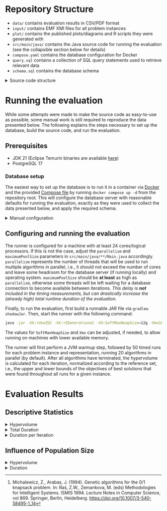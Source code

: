 # Repository Structure

- `data/` contains evaluation results in CSV/PDF format
- `input/` contains EMF XMI files for all problem instances
- `plot/` contains the published plots/diagrams and R scripts they were generated with
- `src/main/java/` contains the Java source code for running the evaluation (see the collapsible section below for details)
- `compose.yaml` contains the database configuration for Docker
- `query.sql` contains a collection of SQL query statements used to retrieve relevant data
- `schema.sql` contains the database schema

<details>

<summary>Source code structure</summary>

All source code is located within the `io.github.sekassel.moea` package.
At the top level, three important classes can be found:
- `Main.java` is the entrypoint to the application and contains some general configuration values
- `Runner.java` is responsible for reading the XMI problem specifications as well as constructing and running the evolutionary algorithms
- `Evaluation.java` is responsible for calculating the normalized hypervolume after all algorithms have terminated

The actual problem/algorithm implementation is structured as follows: 
- The generated sources for the CRA and knapsack EMF models are located in the `model` package
- The `operator` package is home to the implementations of the mutation operators for the CRA and knapsack models as well as the generic IntArray representation, each within their respective packages
  - The `RandomMutation` class is the generic operator responsible for randomly selecting an applicable operator at runtime and measuring the `copy`, `match` and `mutate` durations
- The `problem` package contain the MOEA Framework-specific implementations of the CRA and knapsack problems
- The `store` package contains the `DataStore` interface and two implementations:
  - `NOPDataStore` is a no-op implementation used during warmup
  - `PGDataStore` is backed by the (preconfigured) PostgreSQL database
- The `termination` package houses the termination condition implementation of reaching a hypervolume steady-state/plateau
- Utilities for serializing algorithm configurations as JSON are located in within the `util` package
- The MOEA Framework-specific variable implementations for the EMF models as well as the IntArray representation can be found in the `variable` package 

Finally, the `generator.KnapsackGenerator` class is a standalone application to generate knapsack problem instances as per Michalewicz and Arabas[^1].

[^1]: Michalewicz, Z., Arabas, J. (1994). Genetic algorithms for the 0/1 knapsack problem. In: Raś, Z.W., Zemankova, M. (eds) Methodologies for Intelligent Systems. ISMIS 1994. Lecture Notes in Computer Science, vol 869. Springer, Berlin, Heidelberg. https://doi.org/10.1007/3-540-58495-1_14

</details>


# Running the evaluation

While some attempts were made to make the source code as easy-to-use as possible, some manual work is still required to reproduce the data presented below.
The following explains the steps necessary to set up the database, build the source code, and run the evaluation.

## Prerequisites
- JDK 21 (Eclipse Temurin binaries are available [here](https://adoptium.net/de/temurin/releases/?os=any&arch=any&version=21))
- PostgreSQL 17

### Database setup
The easiest way to set up the database is to run it in a container via [Docker](https://www.docker.com/) and the provided [Compose file](compose.yaml) by running `docker compose up -d` from the repository root.
This will configure the database server with reasonable defaults for running the evaluation, exactly as they were used to collect the data presented below, and apply the required schema.

<details>

<summary>Manual configuration</summary>

For manual configuration, the following config values are recommended:
```bash
# postgresql.conf

shared_buffers = 8GB
wal_level = minimal
max_wal_senders = 0
max_wal_size = 2GB
```
_The source code expects the database server to be available on localhost:5432 and the database to be named `postgres` with a user named `postgres` and password `postgres`.
If this is not the case, adjust these values in `src/main/java/**/Main.java` accordingly before proceeding with the build step._

Once the database server is set up, the database schema can be applied using the `schema.sql` file:
```bash
psql -U postgres -d postgres -f schema.sql
```
This will create three tables, along with relevant indices:
- `run` contains information about each run (the problem, instance, algorithm, configuration etc.)
- `stats` contains timing and quality information about each iteration of each run
- `solution` contains the objective and constraint values for each solution at each iteration of every run. _This will be by far the largest table. Ensure at least ~30GB of storage space are available to the database server to prevent issues._

Additionally, some functions and aggregates are created to simplify querying the data later on, as well as two views providing the (median) cumulative stats from the beginning to each iteration of every run.  

</details>

## Configuring and running the evaluation
The runner is configured for a machine with at least 24 cores/logical processors.
If this is not the case, adjust the `parallelism` and `maximumPoolSize` parameters in `src/main/java/**/Main.java` accordingly.
`parallelism` represents the number of threads that will be used to run multiple algorithms in parallel, i.e., it should not exceed the number of cores and leave some headroom for the database server (if running locally) and operating system.
`maximumPoolSize` should be **at least** as high as `parallelism`, otherwise some threads will be left waiting for a database connection to become available between iterations. _This delay is **not** included in the timing measurements, but can drastically increase the (already high) total runtime duration of the evaluation._

Finally, to run the evaluation, first build a runnable JAR file via `gradlew shadowJar`.
Then, start the runner with the following command:
```bash
java -jar -XX:+UseZGC -XX:+ZGenerational -XX:SoftMaxHeapSize=12g -Xmx16g build/libs/moea-evaluation-1.0-SNAPSHOT-all.jar
```
The values for `SoftMaxHeapSize` and `Xmx` can be adjusted, if needed, to allow running on machines with lower available memory. 

The runner will first perform a JVM warmup step, followed by 50 timed runs for each problem instance and representation, running 20 algorithms in parallel (by default).
After all algorithms have terminated, the hypervolume is calculated for each iteration, normalized according to the reference set, i.e., the upper and lower bounds of the objectives of best solutions that were found throughout all runs for a given instance. 


# Evaluation Results

## Descriptive Statistics

<details>

<summary>Hypervolume</summary>

**Table 1:** Full descriptive statistics for the hypervolume at termination [ [CSV](data/Stats_Hv.csv) | [PDF](data/Stats_Hv.pdf) ]

<table>
 <thead>
  <tr>
   <th style="text-align:left;">Problem</th>
   <th style="text-align:left;">Instance</th>
   <th style="text-align:left;">Repr</th>
   <th style="text-align:right;">Mean</th>
   <th style="text-align:right;">Med</th>
   <th style="text-align:right;">SD</th>
   <th style="text-align:right;">Var</th>
   <th style="text-align:right;">Min</th>
   <th style="text-align:right;">Max</th>
   <th style="text-align:right;">Skew</th>
   <th style="text-align:right;">Kurt</th>
   <th style="text-align:right;">MAD</th>
  </tr>
 </thead>
<tbody>
  <tr>
   <td style="text-align:left;" rowspan="10">CRA</td>
   <td style="text-align:left;" rowspan="2">A</td>
   <td style="text-align:left;">IntArray</td>
   <td style="text-align:right;">0.585</td>
   <td style="text-align:right;">0.587</td>
   <td style="text-align:right;">0.014</td>
   <td style="text-align:right;">0.000</td>
   <td style="text-align:right;">0.540</td>
   <td style="text-align:right;">0.610</td>
   <td style="text-align:right;">-0.628</td>
   <td style="text-align:right;">0.828</td>
   <td style="text-align:right;">0.012</td>
  </tr>
  <tr>
   <td style="text-align:left;">Model</td>
   <td style="text-align:right;">0.608</td>
   <td style="text-align:right;">0.610</td>
   <td style="text-align:right;">0.007</td>
   <td style="text-align:right;">0.000</td>
   <td style="text-align:right;">0.575</td>
   <td style="text-align:right;">0.610</td>
   <td style="text-align:right;">-3.569</td>
   <td style="text-align:right;">11.625</td>
   <td style="text-align:right;">0.000</td>
  </tr>
  <tr>
   <td style="text-align:left;" rowspan="2">B</td>
   <td style="text-align:left;">IntArray</td>
   <td style="text-align:right;">0.652</td>
   <td style="text-align:right;">0.657</td>
   <td style="text-align:right;">0.026</td>
   <td style="text-align:right;">0.001</td>
   <td style="text-align:right;">0.572</td>
   <td style="text-align:right;">0.695</td>
   <td style="text-align:right;">-0.854</td>
   <td style="text-align:right;">0.561</td>
   <td style="text-align:right;">0.022</td>
  </tr>
  <tr>
   <td style="text-align:left;">Model</td>
   <td style="text-align:right;">0.698</td>
   <td style="text-align:right;">0.701</td>
   <td style="text-align:right;">0.015</td>
   <td style="text-align:right;">0.000</td>
   <td style="text-align:right;">0.633</td>
   <td style="text-align:right;">0.720</td>
   <td style="text-align:right;">-1.768</td>
   <td style="text-align:right;">4.541</td>
   <td style="text-align:right;">0.011</td>
  </tr>
  <tr>
   <td style="text-align:left;" rowspan="2">C</td>
   <td style="text-align:left;">IntArray</td>
   <td style="text-align:right;">0.575</td>
   <td style="text-align:right;">0.582</td>
   <td style="text-align:right;">0.034</td>
   <td style="text-align:right;">0.001</td>
   <td style="text-align:right;">0.478</td>
   <td style="text-align:right;">0.645</td>
   <td style="text-align:right;">-0.653</td>
   <td style="text-align:right;">0.674</td>
   <td style="text-align:right;">0.025</td>
  </tr>
  <tr>
   <td style="text-align:left;">Model</td>
   <td style="text-align:right;">0.623</td>
   <td style="text-align:right;">0.617</td>
   <td style="text-align:right;">0.040</td>
   <td style="text-align:right;">0.002</td>
   <td style="text-align:right;">0.536</td>
   <td style="text-align:right;">0.727</td>
   <td style="text-align:right;">0.247</td>
   <td style="text-align:right;">0.255</td>
   <td style="text-align:right;">0.039</td>
  </tr>
  <tr>
   <td style="text-align:left;" rowspan="2">D</td>
   <td style="text-align:left;">IntArray</td>
   <td style="text-align:right;">0.434</td>
   <td style="text-align:right;">0.435</td>
   <td style="text-align:right;">0.046</td>
   <td style="text-align:right;">0.002</td>
   <td style="text-align:right;">0.324</td>
   <td style="text-align:right;">0.528</td>
   <td style="text-align:right;">-0.196</td>
   <td style="text-align:right;">-0.331</td>
   <td style="text-align:right;">0.048</td>
  </tr>
  <tr>
   <td style="text-align:left;">Model</td>
   <td style="text-align:right;">0.507</td>
   <td style="text-align:right;">0.510</td>
   <td style="text-align:right;">0.048</td>
   <td style="text-align:right;">0.002</td>
   <td style="text-align:right;">0.384</td>
   <td style="text-align:right;">0.584</td>
   <td style="text-align:right;">-0.579</td>
   <td style="text-align:right;">-0.179</td>
   <td style="text-align:right;">0.046</td>
  </tr>
  <tr>
   <td style="text-align:left;" rowspan="2">E</td>
   <td style="text-align:left;">IntArray</td>
   <td style="text-align:right;">0.405</td>
   <td style="text-align:right;">0.404</td>
   <td style="text-align:right;">0.049</td>
   <td style="text-align:right;">0.002</td>
   <td style="text-align:right;">0.289</td>
   <td style="text-align:right;">0.519</td>
   <td style="text-align:right;">-0.009</td>
   <td style="text-align:right;">-0.004</td>
   <td style="text-align:right;">0.043</td>
  </tr>
  <tr>
   <td style="text-align:left;">Model</td>
   <td style="text-align:right;">0.453</td>
   <td style="text-align:right;">0.458</td>
   <td style="text-align:right;">0.061</td>
   <td style="text-align:right;">0.004</td>
   <td style="text-align:right;">0.318</td>
   <td style="text-align:right;">0.582</td>
   <td style="text-align:right;">-0.136</td>
   <td style="text-align:right;">-0.529</td>
   <td style="text-align:right;">0.059</td>
  </tr>
  <tr>
   <td style="text-align:left;" rowspan="18">Knapsack</td>
   <td style="text-align:left;" rowspan="2">A</td>
   <td style="text-align:left;">IntArray</td>
   <td style="text-align:right;">0.509</td>
   <td style="text-align:right;">0.511</td>
   <td style="text-align:right;">0.054</td>
   <td style="text-align:right;">0.003</td>
   <td style="text-align:right;">0.363</td>
   <td style="text-align:right;">0.600</td>
   <td style="text-align:right;">-0.364</td>
   <td style="text-align:right;">-0.358</td>
   <td style="text-align:right;">0.054</td>
  </tr>
  <tr>
   <td style="text-align:left;">Model</td>
   <td style="text-align:right;">0.646</td>
   <td style="text-align:right;">0.656</td>
   <td style="text-align:right;">0.043</td>
   <td style="text-align:right;">0.002</td>
   <td style="text-align:right;">0.515</td>
   <td style="text-align:right;">0.722</td>
   <td style="text-align:right;">-1.094</td>
   <td style="text-align:right;">0.989</td>
   <td style="text-align:right;">0.036</td>
  </tr>
  <tr>
   <td style="text-align:left;" rowspan="2">B</td>
   <td style="text-align:left;">IntArray</td>
   <td style="text-align:right;">0.312</td>
   <td style="text-align:right;">0.308</td>
   <td style="text-align:right;">0.063</td>
   <td style="text-align:right;">0.004</td>
   <td style="text-align:right;">0.205</td>
   <td style="text-align:right;">0.440</td>
   <td style="text-align:right;">0.183</td>
   <td style="text-align:right;">-0.920</td>
   <td style="text-align:right;">0.070</td>
  </tr>
  <tr>
   <td style="text-align:left;">Model</td>
   <td style="text-align:right;">0.513</td>
   <td style="text-align:right;">0.528</td>
   <td style="text-align:right;">0.090</td>
   <td style="text-align:right;">0.008</td>
   <td style="text-align:right;">0.347</td>
   <td style="text-align:right;">0.668</td>
   <td style="text-align:right;">-0.424</td>
   <td style="text-align:right;">-1.108</td>
   <td style="text-align:right;">0.097</td>
  </tr>
  <tr>
   <td style="text-align:left;" rowspan="2">C</td>
   <td style="text-align:left;">IntArray</td>
   <td style="text-align:right;">0.360</td>
   <td style="text-align:right;">0.359</td>
   <td style="text-align:right;">0.088</td>
   <td style="text-align:right;">0.008</td>
   <td style="text-align:right;">0.130</td>
   <td style="text-align:right;">0.570</td>
   <td style="text-align:right;">-0.128</td>
   <td style="text-align:right;">-0.172</td>
   <td style="text-align:right;">0.096</td>
  </tr>
  <tr>
   <td style="text-align:left;">Model</td>
   <td style="text-align:right;">0.533</td>
   <td style="text-align:right;">0.537</td>
   <td style="text-align:right;">0.075</td>
   <td style="text-align:right;">0.006</td>
   <td style="text-align:right;">0.344</td>
   <td style="text-align:right;">0.758</td>
   <td style="text-align:right;">0.162</td>
   <td style="text-align:right;">0.568</td>
   <td style="text-align:right;">0.070</td>
  </tr>
  <tr>
   <td style="text-align:left;" rowspan="2">D</td>
   <td style="text-align:left;">IntArray</td>
   <td style="text-align:right;">0.390</td>
   <td style="text-align:right;">0.390</td>
   <td style="text-align:right;">0.022</td>
   <td style="text-align:right;">0.000</td>
   <td style="text-align:right;">0.322</td>
   <td style="text-align:right;">0.442</td>
   <td style="text-align:right;">-0.252</td>
   <td style="text-align:right;">0.856</td>
   <td style="text-align:right;">0.018</td>
  </tr>
  <tr>
   <td style="text-align:left;">Model</td>
   <td style="text-align:right;">0.446</td>
   <td style="text-align:right;">0.447</td>
   <td style="text-align:right;">0.018</td>
   <td style="text-align:right;">0.000</td>
   <td style="text-align:right;">0.402</td>
   <td style="text-align:right;">0.481</td>
   <td style="text-align:right;">-0.322</td>
   <td style="text-align:right;">-0.534</td>
   <td style="text-align:right;">0.021</td>
  </tr>
  <tr>
   <td style="text-align:left;" rowspan="2">E</td>
   <td style="text-align:left;">IntArray</td>
   <td style="text-align:right;">0.299</td>
   <td style="text-align:right;">0.301</td>
   <td style="text-align:right;">0.015</td>
   <td style="text-align:right;">0.000</td>
   <td style="text-align:right;">0.272</td>
   <td style="text-align:right;">0.330</td>
   <td style="text-align:right;">0.110</td>
   <td style="text-align:right;">-0.582</td>
   <td style="text-align:right;">0.014</td>
  </tr>
  <tr>
   <td style="text-align:left;">Model</td>
   <td style="text-align:right;">0.417</td>
   <td style="text-align:right;">0.419</td>
   <td style="text-align:right;">0.011</td>
   <td style="text-align:right;">0.000</td>
   <td style="text-align:right;">0.395</td>
   <td style="text-align:right;">0.442</td>
   <td style="text-align:right;">0.126</td>
   <td style="text-align:right;">-0.387</td>
   <td style="text-align:right;">0.009</td>
  </tr>
  <tr>
   <td style="text-align:left;" rowspan="2">F</td>
   <td style="text-align:left;">IntArray</td>
   <td style="text-align:right;">0.203</td>
   <td style="text-align:right;">0.203</td>
   <td style="text-align:right;">0.010</td>
   <td style="text-align:right;">0.000</td>
   <td style="text-align:right;">0.188</td>
   <td style="text-align:right;">0.232</td>
   <td style="text-align:right;">0.696</td>
   <td style="text-align:right;">-0.040</td>
   <td style="text-align:right;">0.010</td>
  </tr>
  <tr>
   <td style="text-align:left;">Model</td>
   <td style="text-align:right;">0.375</td>
   <td style="text-align:right;">0.375</td>
   <td style="text-align:right;">0.011</td>
   <td style="text-align:right;">0.000</td>
   <td style="text-align:right;">0.350</td>
   <td style="text-align:right;">0.397</td>
   <td style="text-align:right;">-0.068</td>
   <td style="text-align:right;">-0.285</td>
   <td style="text-align:right;">0.010</td>
  </tr>
  <tr>
   <td style="text-align:left;" rowspan="2">G</td>
   <td style="text-align:left;">IntArray</td>
   <td style="text-align:right;">0.096</td>
   <td style="text-align:right;">0.096</td>
   <td style="text-align:right;">0.006</td>
   <td style="text-align:right;">0.000</td>
   <td style="text-align:right;">0.076</td>
   <td style="text-align:right;">0.107</td>
   <td style="text-align:right;">-0.731</td>
   <td style="text-align:right;">1.414</td>
   <td style="text-align:right;">0.005</td>
  </tr>
  <tr>
   <td style="text-align:left;">Model</td>
   <td style="text-align:right;">0.133</td>
   <td style="text-align:right;">0.133</td>
   <td style="text-align:right;">0.005</td>
   <td style="text-align:right;">0.000</td>
   <td style="text-align:right;">0.124</td>
   <td style="text-align:right;">0.144</td>
   <td style="text-align:right;">0.137</td>
   <td style="text-align:right;">-0.705</td>
   <td style="text-align:right;">0.005</td>
  </tr>
  <tr>
   <td style="text-align:left;" rowspan="2">H</td>
   <td style="text-align:left;">IntArray</td>
   <td style="text-align:right;">0.077</td>
   <td style="text-align:right;">0.077</td>
   <td style="text-align:right;">0.004</td>
   <td style="text-align:right;">0.000</td>
   <td style="text-align:right;">0.067</td>
   <td style="text-align:right;">0.083</td>
   <td style="text-align:right;">-0.717</td>
   <td style="text-align:right;">0.255</td>
   <td style="text-align:right;">0.003</td>
  </tr>
  <tr>
   <td style="text-align:left;">Model</td>
   <td style="text-align:right;">0.128</td>
   <td style="text-align:right;">0.128</td>
   <td style="text-align:right;">0.003</td>
   <td style="text-align:right;">0.000</td>
   <td style="text-align:right;">0.119</td>
   <td style="text-align:right;">0.135</td>
   <td style="text-align:right;">-0.162</td>
   <td style="text-align:right;">0.831</td>
   <td style="text-align:right;">0.003</td>
  </tr>
  <tr>
   <td style="text-align:left;" rowspan="2">I</td>
   <td style="text-align:left;">IntArray</td>
   <td style="text-align:right;">0.067</td>
   <td style="text-align:right;">0.066</td>
   <td style="text-align:right;">0.003</td>
   <td style="text-align:right;">0.000</td>
   <td style="text-align:right;">0.061</td>
   <td style="text-align:right;">0.073</td>
   <td style="text-align:right;">0.086</td>
   <td style="text-align:right;">-0.771</td>
   <td style="text-align:right;">0.003</td>
  </tr>
  <tr>
   <td style="text-align:left;">Model</td>
   <td style="text-align:right;">0.124</td>
   <td style="text-align:right;">0.124</td>
   <td style="text-align:right;">0.003</td>
   <td style="text-align:right;">0.000</td>
   <td style="text-align:right;">0.117</td>
   <td style="text-align:right;">0.133</td>
   <td style="text-align:right;">0.288</td>
   <td style="text-align:right;">-0.051</td>
   <td style="text-align:right;">0.004</td>
  </tr>
</tbody>
</table>

<details>

<summary>R script</summary>

```R
library(e1071)
library(stringr)
library(dplyr)
library(boot)
library(RPostgres)

con <- dbConnect(
  RPostgres::Postgres(),
  user = "postgres",
  password = "postgres",
  dbname = "postgres",
  port = 60010
)

df <- dbGetQuery(
  con,
  "select problem, instance, representation, (configuration ->> 'populationSize')::integer as population_size, hypervolume
from run
         join stats on run.id = stats.run_id and run.total_iterations = stats.iteration"
)

dbDisconnect(con)

result <- df %>%
  group_by(problem, instance, representation) %>%
  summarise(
    mean = mean(hypervolume),
    median = median(hypervolume),
    sd = sd(hypervolume),
    var = var(hypervolume),
    min = min(hypervolume),
    max = max(hypervolume),
    skewness = skewness(hypervolume),
    kurtosis = kurtosis(hypervolume),
    mad = mad(hypervolume)
  )


write.csv(result, col.names = FALSE)
```

</details>

</details>


<details>

<summary>Total Duration</summary>

**Table 2:** Full descriptive statistics for the total duration in milliseconds [ [CSV](data/Stats_Dur_Total.csv) | [PDF](data/Stats_Dur_Total.pdf) ]

<table>
 <thead>
  <tr>
   <th style="text-align:left;">Problem</th>
   <th style="text-align:left;">Instance</th>
   <th style="text-align:left;">Repr</th>
   <th style="text-align:right;">Mead</th>
   <th style="text-align:right;">Med</th>
   <th style="text-align:right;">SD</th>
   <th style="text-align:right;">Var</th>
   <th style="text-align:right;">Min</th>
   <th style="text-align:right;">Max</th>
   <th style="text-align:right;">Skew</th>
   <th style="text-align:right;">Kurt</th>
   <th style="text-align:right;">MAD</th>
  </tr>
 </thead>
<tbody>
  <tr>
   <td style="text-align:left;" rowspan="10">CRA</td>
   <td style="text-align:left;" rowspan="2">A</td>
   <td style="text-align:left;">IntArray</td>
   <td style="text-align:right;">63.561</td>
   <td style="text-align:right;">64.104</td>
   <td style="text-align:right;">20.022</td>
   <td style="text-align:right;">4.008930e+02</td>
   <td style="text-align:right;">25.512</td>
   <td style="text-align:right;">106.856</td>
   <td style="text-align:right;">0.132</td>
   <td style="text-align:right;">-0.561</td>
   <td style="text-align:right;">20.729</td>
  </tr>
  <tr>
   <td style="text-align:left;">Model</td>
   <td style="text-align:right;">93.326</td>
   <td style="text-align:right;">90.834</td>
   <td style="text-align:right;">14.274</td>
   <td style="text-align:right;">2.037380e+02</td>
   <td style="text-align:right;">63.812</td>
   <td style="text-align:right;">135.697</td>
   <td style="text-align:right;">0.401</td>
   <td style="text-align:right;">0.031</td>
   <td style="text-align:right;">14.609</td>
  </tr>
  <tr>
   <td style="text-align:left;" rowspan="2">B</td>
   <td style="text-align:left;">IntArray</td>
   <td style="text-align:right;">153.389</td>
   <td style="text-align:right;">156.517</td>
   <td style="text-align:right;">29.983</td>
   <td style="text-align:right;">8.989990e+02</td>
   <td style="text-align:right;">79.064</td>
   <td style="text-align:right;">229.502</td>
   <td style="text-align:right;">-0.009</td>
   <td style="text-align:right;">-0.079</td>
   <td style="text-align:right;">29.577</td>
  </tr>
  <tr>
   <td style="text-align:left;">Model</td>
   <td style="text-align:right;">485.504</td>
   <td style="text-align:right;">470.921</td>
   <td style="text-align:right;">109.302</td>
   <td style="text-align:right;">1.194693e+04</td>
   <td style="text-align:right;">240.850</td>
   <td style="text-align:right;">720.141</td>
   <td style="text-align:right;">0.128</td>
   <td style="text-align:right;">-0.788</td>
   <td style="text-align:right;">118.152</td>
  </tr>
  <tr>
   <td style="text-align:left;" rowspan="2">C</td>
   <td style="text-align:left;">IntArray</td>
   <td style="text-align:right;">879.421</td>
   <td style="text-align:right;">878.202</td>
   <td style="text-align:right;">164.983</td>
   <td style="text-align:right;">2.721929e+04</td>
   <td style="text-align:right;">582.002</td>
   <td style="text-align:right;">1210.641</td>
   <td style="text-align:right;">0.063</td>
   <td style="text-align:right;">-0.699</td>
   <td style="text-align:right;">170.409</td>
  </tr>
  <tr>
   <td style="text-align:left;">Model</td>
   <td style="text-align:right;">2929.430</td>
   <td style="text-align:right;">2761.405</td>
   <td style="text-align:right;">753.066</td>
   <td style="text-align:right;">5.671085e+05</td>
   <td style="text-align:right;">1635.813</td>
   <td style="text-align:right;">5117.966</td>
   <td style="text-align:right;">0.838</td>
   <td style="text-align:right;">0.392</td>
   <td style="text-align:right;">630.628</td>
  </tr>
  <tr>
   <td style="text-align:left;" rowspan="2">D</td>
   <td style="text-align:left;">IntArray</td>
   <td style="text-align:right;">12941.304</td>
   <td style="text-align:right;">12645.129</td>
   <td style="text-align:right;">2364.791</td>
   <td style="text-align:right;">5.592238e+06</td>
   <td style="text-align:right;">8390.451</td>
   <td style="text-align:right;">17976.413</td>
   <td style="text-align:right;">0.346</td>
   <td style="text-align:right;">-0.634</td>
   <td style="text-align:right;">2134.847</td>
  </tr>
  <tr>
   <td style="text-align:left;">Model</td>
   <td style="text-align:right;">25295.192</td>
   <td style="text-align:right;">24494.663</td>
   <td style="text-align:right;">5207.906</td>
   <td style="text-align:right;">2.712229e+07</td>
   <td style="text-align:right;">14672.592</td>
   <td style="text-align:right;">37649.470</td>
   <td style="text-align:right;">0.431</td>
   <td style="text-align:right;">-0.122</td>
   <td style="text-align:right;">5075.495</td>
  </tr>
  <tr>
   <td style="text-align:left;" rowspan="2">E</td>
   <td style="text-align:left;">IntArray</td>
   <td style="text-align:right;">90197.480</td>
   <td style="text-align:right;">91826.843</td>
   <td style="text-align:right;">15175.717</td>
   <td style="text-align:right;">2.303024e+08</td>
   <td style="text-align:right;">60443.891</td>
   <td style="text-align:right;">121553.844</td>
   <td style="text-align:right;">-0.013</td>
   <td style="text-align:right;">-0.948</td>
   <td style="text-align:right;">17330.381</td>
  </tr>
  <tr>
   <td style="text-align:left;">Model</td>
   <td style="text-align:right;">106187.238</td>
   <td style="text-align:right;">109471.200</td>
   <td style="text-align:right;">24709.949</td>
   <td style="text-align:right;">6.105816e+08</td>
   <td style="text-align:right;">65414.218</td>
   <td style="text-align:right;">160803.482</td>
   <td style="text-align:right;">0.062</td>
   <td style="text-align:right;">-0.844</td>
   <td style="text-align:right;">24095.914</td>
  </tr>
  <tr>
   <td style="text-align:left;" rowspan="18">Knapsack</td>
   <td style="text-align:left;" rowspan="2">A</td>
   <td style="text-align:left;">IntArray</td>
   <td style="text-align:right;">1079.042</td>
   <td style="text-align:right;">1075.504</td>
   <td style="text-align:right;">161.868</td>
   <td style="text-align:right;">2.620127e+04</td>
   <td style="text-align:right;">769.858</td>
   <td style="text-align:right;">1382.437</td>
   <td style="text-align:right;">0.204</td>
   <td style="text-align:right;">-0.959</td>
   <td style="text-align:right;">172.647</td>
  </tr>
  <tr>
   <td style="text-align:left;">Model</td>
   <td style="text-align:right;">53600.301</td>
   <td style="text-align:right;">54470.898</td>
   <td style="text-align:right;">6180.768</td>
   <td style="text-align:right;">3.820189e+07</td>
   <td style="text-align:right;">31559.307</td>
   <td style="text-align:right;">65199.158</td>
   <td style="text-align:right;">-1.201</td>
   <td style="text-align:right;">2.623</td>
   <td style="text-align:right;">4454.872</td>
  </tr>
  <tr>
   <td style="text-align:left;" rowspan="2">B</td>
   <td style="text-align:left;">IntArray</td>
   <td style="text-align:right;">3210.247</td>
   <td style="text-align:right;">3220.463</td>
   <td style="text-align:right;">397.013</td>
   <td style="text-align:right;">1.576195e+05</td>
   <td style="text-align:right;">2391.919</td>
   <td style="text-align:right;">4149.151</td>
   <td style="text-align:right;">0.196</td>
   <td style="text-align:right;">-0.422</td>
   <td style="text-align:right;">403.031</td>
  </tr>
  <tr>
   <td style="text-align:left;">Model</td>
   <td style="text-align:right;">215792.003</td>
   <td style="text-align:right;">218768.048</td>
   <td style="text-align:right;">30706.482</td>
   <td style="text-align:right;">9.428881e+08</td>
   <td style="text-align:right;">153301.000</td>
   <td style="text-align:right;">276872.087</td>
   <td style="text-align:right;">-0.116</td>
   <td style="text-align:right;">-0.953</td>
   <td style="text-align:right;">32559.089</td>
  </tr>
  <tr>
   <td style="text-align:left;" rowspan="2">C</td>
   <td style="text-align:left;">IntArray</td>
   <td style="text-align:right;">6493.482</td>
   <td style="text-align:right;">6535.075</td>
   <td style="text-align:right;">689.937</td>
   <td style="text-align:right;">4.760129e+05</td>
   <td style="text-align:right;">4464.823</td>
   <td style="text-align:right;">7666.709</td>
   <td style="text-align:right;">-0.454</td>
   <td style="text-align:right;">-0.183</td>
   <td style="text-align:right;">825.193</td>
  </tr>
  <tr>
   <td style="text-align:left;">Model</td>
   <td style="text-align:right;">435273.985</td>
   <td style="text-align:right;">440797.537</td>
   <td style="text-align:right;">41843.822</td>
   <td style="text-align:right;">1.750905e+09</td>
   <td style="text-align:right;">339216.687</td>
   <td style="text-align:right;">553692.971</td>
   <td style="text-align:right;">0.130</td>
   <td style="text-align:right;">0.456</td>
   <td style="text-align:right;">36419.095</td>
  </tr>
  <tr>
   <td style="text-align:left;" rowspan="2">D</td>
   <td style="text-align:left;">IntArray</td>
   <td style="text-align:right;">4172.780</td>
   <td style="text-align:right;">4205.138</td>
   <td style="text-align:right;">697.683</td>
   <td style="text-align:right;">4.867621e+05</td>
   <td style="text-align:right;">2474.958</td>
   <td style="text-align:right;">5384.623</td>
   <td style="text-align:right;">-0.037</td>
   <td style="text-align:right;">-0.754</td>
   <td style="text-align:right;">766.969</td>
  </tr>
  <tr>
   <td style="text-align:left;">Model</td>
   <td style="text-align:right;">70701.128</td>
   <td style="text-align:right;">69867.706</td>
   <td style="text-align:right;">12375.553</td>
   <td style="text-align:right;">1.531543e+08</td>
   <td style="text-align:right;">43218.266</td>
   <td style="text-align:right;">92057.025</td>
   <td style="text-align:right;">-0.066</td>
   <td style="text-align:right;">-0.890</td>
   <td style="text-align:right;">13228.866</td>
  </tr>
  <tr>
   <td style="text-align:left;" rowspan="2">E</td>
   <td style="text-align:left;">IntArray</td>
   <td style="text-align:right;">9577.562</td>
   <td style="text-align:right;">9378.702</td>
   <td style="text-align:right;">1360.233</td>
   <td style="text-align:right;">1.850234e+06</td>
   <td style="text-align:right;">6856.536</td>
   <td style="text-align:right;">13247.451</td>
   <td style="text-align:right;">0.369</td>
   <td style="text-align:right;">-0.316</td>
   <td style="text-align:right;">1301.779</td>
  </tr>
  <tr>
   <td style="text-align:left;">Model</td>
   <td style="text-align:right;">236912.647</td>
   <td style="text-align:right;">236576.420</td>
   <td style="text-align:right;">20460.815</td>
   <td style="text-align:right;">4.186450e+08</td>
   <td style="text-align:right;">186020.568</td>
   <td style="text-align:right;">288099.389</td>
   <td style="text-align:right;">-0.001</td>
   <td style="text-align:right;">0.180</td>
   <td style="text-align:right;">20608.483</td>
  </tr>
  <tr>
   <td style="text-align:left;" rowspan="2">F</td>
   <td style="text-align:left;">IntArray</td>
   <td style="text-align:right;">18141.916</td>
   <td style="text-align:right;">17856.719</td>
   <td style="text-align:right;">1689.847</td>
   <td style="text-align:right;">2.855584e+06</td>
   <td style="text-align:right;">15413.138</td>
   <td style="text-align:right;">23276.047</td>
   <td style="text-align:right;">0.969</td>
   <td style="text-align:right;">0.779</td>
   <td style="text-align:right;">1694.468</td>
  </tr>
  <tr>
   <td style="text-align:left;">Model</td>
   <td style="text-align:right;">614118.755</td>
   <td style="text-align:right;">617177.219</td>
   <td style="text-align:right;">39248.089</td>
   <td style="text-align:right;">1.540413e+09</td>
   <td style="text-align:right;">541938.215</td>
   <td style="text-align:right;">727491.986</td>
   <td style="text-align:right;">0.298</td>
   <td style="text-align:right;">-0.309</td>
   <td style="text-align:right;">46312.628</td>
  </tr>
  <tr>
   <td style="text-align:left;" rowspan="2">G</td>
   <td style="text-align:left;">IntArray</td>
   <td style="text-align:right;">6682.920</td>
   <td style="text-align:right;">6585.628</td>
   <td style="text-align:right;">1369.217</td>
   <td style="text-align:right;">1.874756e+06</td>
   <td style="text-align:right;">4202.909</td>
   <td style="text-align:right;">10439.122</td>
   <td style="text-align:right;">0.293</td>
   <td style="text-align:right;">-0.573</td>
   <td style="text-align:right;">1569.362</td>
  </tr>
  <tr>
   <td style="text-align:left;">Model</td>
   <td style="text-align:right;">77310.456</td>
   <td style="text-align:right;">78467.483</td>
   <td style="text-align:right;">10151.034</td>
   <td style="text-align:right;">1.030435e+08</td>
   <td style="text-align:right;">52309.126</td>
   <td style="text-align:right;">92200.470</td>
   <td style="text-align:right;">-0.869</td>
   <td style="text-align:right;">0.084</td>
   <td style="text-align:right;">9604.418</td>
  </tr>
  <tr>
   <td style="text-align:left;" rowspan="2">H</td>
   <td style="text-align:left;">IntArray</td>
   <td style="text-align:right;">15956.375</td>
   <td style="text-align:right;">15796.814</td>
   <td style="text-align:right;">2050.762</td>
   <td style="text-align:right;">4.205624e+06</td>
   <td style="text-align:right;">10711.438</td>
   <td style="text-align:right;">20570.998</td>
   <td style="text-align:right;">-0.163</td>
   <td style="text-align:right;">-0.093</td>
   <td style="text-align:right;">2229.537</td>
  </tr>
  <tr>
   <td style="text-align:left;">Model</td>
   <td style="text-align:right;">342762.680</td>
   <td style="text-align:right;">354599.370</td>
   <td style="text-align:right;">38408.673</td>
   <td style="text-align:right;">1.475226e+09</td>
   <td style="text-align:right;">235620.337</td>
   <td style="text-align:right;">395426.326</td>
   <td style="text-align:right;">-1.094</td>
   <td style="text-align:right;">0.486</td>
   <td style="text-align:right;">30489.632</td>
  </tr>
  <tr>
   <td style="text-align:left;" rowspan="2">I</td>
   <td style="text-align:left;">IntArray</td>
   <td style="text-align:right;">30998.297</td>
   <td style="text-align:right;">30831.150</td>
   <td style="text-align:right;">2979.541</td>
   <td style="text-align:right;">8.877666e+06</td>
   <td style="text-align:right;">25622.660</td>
   <td style="text-align:right;">36154.315</td>
   <td style="text-align:right;">-0.057</td>
   <td style="text-align:right;">-1.039</td>
   <td style="text-align:right;">3410.880</td>
  </tr>
  <tr>
   <td style="text-align:left;">Model</td>
   <td style="text-align:right;">785973.643</td>
   <td style="text-align:right;">832321.589</td>
   <td style="text-align:right;">124146.143</td>
   <td style="text-align:right;">1.541226e+10</td>
   <td style="text-align:right;">522825.830</td>
   <td style="text-align:right;">956328.109</td>
   <td style="text-align:right;">-0.935</td>
   <td style="text-align:right;">-0.454</td>
   <td style="text-align:right;">87577.011</td>
  </tr>
</tbody>
</table>

<details>

<summary>R script</summary>

```R
library(e1071)
library(stringr)
library(dplyr)
library(boot)
library(RPostgres)

con <- dbConnect(
  RPostgres::Postgres(),
  user = "postgres",
  password = "postgres",
  dbname = "postgres",
  port = 60010
)

df <- dbGetQuery(
  con,
  "with duration as (select run_id, sum(step + should_terminate) / 1000000 as total from stats group by run_id)
select problem, instance, representation, (configuration ->> 'populationSize')::integer as population_size, total
from run
         join duration on run.id = duration.run_id"
)

dbDisconnect(con)

result <- df %>%
  group_by(problem, instance, representation) %>%
  summarise(
    mean = mean(total),
    median = median(total),
    sd = sd(total),
    var = var(total),
    min = min(total),
    max = max(total),
    skewness = skewness(total),
    kurtosis = kurtosis(total),
    mad = mad(total)
  )

write.csv(result, col.names = FALSE)
```

</details>

</details>


<details>

<summary>Duration per Iteration</summary>

**Table 3:** Full descriptive statistics for the average duration per iteration in milliseconds [ [CSV](data/Stats_Dur_PerIt.csv) | [PDF](data/Stats_Dur_PerIt.pdf) ]

<table>
 <thead>
  <tr>
   <th style="text-align:left;">Problem</th>
   <th style="text-align:left;">Instance</th>
   <th style="text-align:left;">Repr</th>
   <th style="text-align:right;">Mean</th>
   <th style="text-align:right;">Med</th>
   <th style="text-align:right;">SD</th>
   <th style="text-align:right;">Var</th>
   <th style="text-align:right;">Min</th>
   <th style="text-align:right;">Max</th>
   <th style="text-align:right;">Skew</th>
   <th style="text-align:right;">Kurt</th>
   <th style="text-align:right;">MAD</th>
  </tr>
 </thead>
<tbody>
  <tr>
   <td style="text-align:left;" rowspan="10">CRA</td>
   <td style="text-align:left;" rowspan="2">A</td>
   <td style="text-align:left;">IntArray</td>
   <td style="text-align:right;">0.691</td>
   <td style="text-align:right;">0.751</td>
   <td style="text-align:right;">0.157</td>
   <td style="text-align:right;">0.025</td>
   <td style="text-align:right;">0.330</td>
   <td style="text-align:right;">0.890</td>
   <td style="text-align:right;">-0.924</td>
   <td style="text-align:right;">-0.405</td>
   <td style="text-align:right;">0.109</td>
  </tr>
  <tr>
   <td style="text-align:left;">Model</td>
   <td style="text-align:right;">1.158</td>
   <td style="text-align:right;">1.165</td>
   <td style="text-align:right;">0.099</td>
   <td style="text-align:right;">0.010</td>
   <td style="text-align:right;">0.872</td>
   <td style="text-align:right;">1.318</td>
   <td style="text-align:right;">-0.765</td>
   <td style="text-align:right;">0.096</td>
   <td style="text-align:right;">0.104</td>
  </tr>
  <tr>
   <td style="text-align:left;" rowspan="2">B</td>
   <td style="text-align:left;">IntArray</td>
   <td style="text-align:right;">0.871</td>
   <td style="text-align:right;">0.876</td>
   <td style="text-align:right;">0.077</td>
   <td style="text-align:right;">0.006</td>
   <td style="text-align:right;">0.739</td>
   <td style="text-align:right;">1.081</td>
   <td style="text-align:right;">0.362</td>
   <td style="text-align:right;">-0.290</td>
   <td style="text-align:right;">0.086</td>
  </tr>
  <tr>
   <td style="text-align:left;">Model</td>
   <td style="text-align:right;">3.054</td>
   <td style="text-align:right;">3.130</td>
   <td style="text-align:right;">0.367</td>
   <td style="text-align:right;">0.135</td>
   <td style="text-align:right;">2.211</td>
   <td style="text-align:right;">3.527</td>
   <td style="text-align:right;">-0.455</td>
   <td style="text-align:right;">-1.029</td>
   <td style="text-align:right;">0.408</td>
  </tr>
  <tr>
   <td style="text-align:left;" rowspan="2">C</td>
   <td style="text-align:left;">IntArray</td>
   <td style="text-align:right;">3.093</td>
   <td style="text-align:right;">3.099</td>
   <td style="text-align:right;">0.130</td>
   <td style="text-align:right;">0.017</td>
   <td style="text-align:right;">2.840</td>
   <td style="text-align:right;">3.496</td>
   <td style="text-align:right;">0.566</td>
   <td style="text-align:right;">0.669</td>
   <td style="text-align:right;">0.123</td>
  </tr>
  <tr>
   <td style="text-align:left;">Model</td>
   <td style="text-align:right;">10.197</td>
   <td style="text-align:right;">10.490</td>
   <td style="text-align:right;">0.995</td>
   <td style="text-align:right;">0.989</td>
   <td style="text-align:right;">7.081</td>
   <td style="text-align:right;">11.851</td>
   <td style="text-align:right;">-1.201</td>
   <td style="text-align:right;">1.332</td>
   <td style="text-align:right;">0.580</td>
  </tr>
  <tr>
   <td style="text-align:left;" rowspan="2">D</td>
   <td style="text-align:left;">IntArray</td>
   <td style="text-align:right;">31.716</td>
   <td style="text-align:right;">32.710</td>
   <td style="text-align:right;">2.405</td>
   <td style="text-align:right;">5.784</td>
   <td style="text-align:right;">25.415</td>
   <td style="text-align:right;">35.688</td>
   <td style="text-align:right;">-0.902</td>
   <td style="text-align:right;">0.076</td>
   <td style="text-align:right;">1.694</td>
  </tr>
  <tr>
   <td style="text-align:left;">Model</td>
   <td style="text-align:right;">49.124</td>
   <td style="text-align:right;">48.320</td>
   <td style="text-align:right;">2.908</td>
   <td style="text-align:right;">8.455</td>
   <td style="text-align:right;">43.681</td>
   <td style="text-align:right;">57.074</td>
   <td style="text-align:right;">0.890</td>
   <td style="text-align:right;">0.741</td>
   <td style="text-align:right;">1.871</td>
  </tr>
  <tr>
   <td style="text-align:left;" rowspan="2">E</td>
   <td style="text-align:left;">IntArray</td>
   <td style="text-align:right;">155.512</td>
   <td style="text-align:right;">157.176</td>
   <td style="text-align:right;">10.408</td>
   <td style="text-align:right;">108.323</td>
   <td style="text-align:right;">120.712</td>
   <td style="text-align:right;">174.508</td>
   <td style="text-align:right;">-0.938</td>
   <td style="text-align:right;">0.975</td>
   <td style="text-align:right;">7.704</td>
  </tr>
  <tr>
   <td style="text-align:left;">Model</td>
   <td style="text-align:right;">144.699</td>
   <td style="text-align:right;">153.154</td>
   <td style="text-align:right;">21.413</td>
   <td style="text-align:right;">458.535</td>
   <td style="text-align:right;">82.182</td>
   <td style="text-align:right;">170.610</td>
   <td style="text-align:right;">-1.501</td>
   <td style="text-align:right;">1.343</td>
   <td style="text-align:right;">11.455</td>
  </tr>
  <tr>
   <td style="text-align:left;" rowspan="18">Knapsack</td>
   <td style="text-align:left;" rowspan="2">A</td>
   <td style="text-align:left;">IntArray</td>
   <td style="text-align:right;">2.511</td>
   <td style="text-align:right;">2.509</td>
   <td style="text-align:right;">0.205</td>
   <td style="text-align:right;">0.042</td>
   <td style="text-align:right;">2.168</td>
   <td style="text-align:right;">2.957</td>
   <td style="text-align:right;">0.288</td>
   <td style="text-align:right;">-1.022</td>
   <td style="text-align:right;">0.263</td>
  </tr>
  <tr>
   <td style="text-align:left;">Model</td>
   <td style="text-align:right;">130.231</td>
   <td style="text-align:right;">133.913</td>
   <td style="text-align:right;">8.756</td>
   <td style="text-align:right;">76.667</td>
   <td style="text-align:right;">105.198</td>
   <td style="text-align:right;">142.130</td>
   <td style="text-align:right;">-1.514</td>
   <td style="text-align:right;">0.976</td>
   <td style="text-align:right;">1.204</td>
  </tr>
  <tr>
   <td style="text-align:left;" rowspan="2">B</td>
   <td style="text-align:left;">IntArray</td>
   <td style="text-align:right;">5.795</td>
   <td style="text-align:right;">5.783</td>
   <td style="text-align:right;">0.296</td>
   <td style="text-align:right;">0.087</td>
   <td style="text-align:right;">5.310</td>
   <td style="text-align:right;">6.460</td>
   <td style="text-align:right;">0.219</td>
   <td style="text-align:right;">-0.647</td>
   <td style="text-align:right;">0.313</td>
  </tr>
  <tr>
   <td style="text-align:left;">Model</td>
   <td style="text-align:right;">367.184</td>
   <td style="text-align:right;">370.277</td>
   <td style="text-align:right;">9.516</td>
   <td style="text-align:right;">90.560</td>
   <td style="text-align:right;">335.451</td>
   <td style="text-align:right;">381.971</td>
   <td style="text-align:right;">-1.285</td>
   <td style="text-align:right;">1.085</td>
   <td style="text-align:right;">4.900</td>
  </tr>
  <tr>
   <td style="text-align:left;" rowspan="2">C</td>
   <td style="text-align:left;">IntArray</td>
   <td style="text-align:right;">10.474</td>
   <td style="text-align:right;">10.489</td>
   <td style="text-align:right;">0.259</td>
   <td style="text-align:right;">0.067</td>
   <td style="text-align:right;">9.887</td>
   <td style="text-align:right;">10.939</td>
   <td style="text-align:right;">-0.096</td>
   <td style="text-align:right;">-0.712</td>
   <td style="text-align:right;">0.283</td>
  </tr>
  <tr>
   <td style="text-align:left;">Model</td>
   <td style="text-align:right;">705.312</td>
   <td style="text-align:right;">712.532</td>
   <td style="text-align:right;">18.970</td>
   <td style="text-align:right;">359.859</td>
   <td style="text-align:right;">658.377</td>
   <td style="text-align:right;">729.689</td>
   <td style="text-align:right;">-1.082</td>
   <td style="text-align:right;">-0.192</td>
   <td style="text-align:right;">9.025</td>
  </tr>
  <tr>
   <td style="text-align:left;" rowspan="2">D</td>
   <td style="text-align:left;">IntArray</td>
   <td style="text-align:right;">8.134</td>
   <td style="text-align:right;">8.123</td>
   <td style="text-align:right;">0.160</td>
   <td style="text-align:right;">0.026</td>
   <td style="text-align:right;">7.875</td>
   <td style="text-align:right;">8.494</td>
   <td style="text-align:right;">0.351</td>
   <td style="text-align:right;">-0.763</td>
   <td style="text-align:right;">0.169</td>
  </tr>
  <tr>
   <td style="text-align:left;">Model</td>
   <td style="text-align:right;">177.730</td>
   <td style="text-align:right;">186.723</td>
   <td style="text-align:right;">18.778</td>
   <td style="text-align:right;">352.616</td>
   <td style="text-align:right;">116.957</td>
   <td style="text-align:right;">191.909</td>
   <td style="text-align:right;">-1.813</td>
   <td style="text-align:right;">2.124</td>
   <td style="text-align:right;">2.341</td>
  </tr>
  <tr>
   <td style="text-align:left;" rowspan="2">E</td>
   <td style="text-align:left;">IntArray</td>
   <td style="text-align:right;">15.160</td>
   <td style="text-align:right;">15.026</td>
   <td style="text-align:right;">0.410</td>
   <td style="text-align:right;">0.168</td>
   <td style="text-align:right;">14.608</td>
   <td style="text-align:right;">16.177</td>
   <td style="text-align:right;">1.156</td>
   <td style="text-align:right;">-0.008</td>
   <td style="text-align:right;">0.171</td>
  </tr>
  <tr>
   <td style="text-align:left;">Model</td>
   <td style="text-align:right;">462.654</td>
   <td style="text-align:right;">470.522</td>
   <td style="text-align:right;">18.875</td>
   <td style="text-align:right;">356.282</td>
   <td style="text-align:right;">412.462</td>
   <td style="text-align:right;">485.959</td>
   <td style="text-align:right;">-1.515</td>
   <td style="text-align:right;">1.009</td>
   <td style="text-align:right;">5.921</td>
  </tr>
  <tr>
   <td style="text-align:left;" rowspan="2">F</td>
   <td style="text-align:left;">IntArray</td>
   <td style="text-align:right;">24.124</td>
   <td style="text-align:right;">24.067</td>
   <td style="text-align:right;">0.760</td>
   <td style="text-align:right;">0.577</td>
   <td style="text-align:right;">22.419</td>
   <td style="text-align:right;">27.542</td>
   <td style="text-align:right;">1.389</td>
   <td style="text-align:right;">6.434</td>
   <td style="text-align:right;">0.458</td>
  </tr>
  <tr>
   <td style="text-align:left;">Model</td>
   <td style="text-align:right;">873.366</td>
   <td style="text-align:right;">886.382</td>
   <td style="text-align:right;">35.406</td>
   <td style="text-align:right;">1253.620</td>
   <td style="text-align:right;">801.348</td>
   <td style="text-align:right;">912.788</td>
   <td style="text-align:right;">-1.247</td>
   <td style="text-align:right;">-0.156</td>
   <td style="text-align:right;">13.411</td>
  </tr>
  <tr>
   <td style="text-align:left;" rowspan="2">G</td>
   <td style="text-align:left;">IntArray</td>
   <td style="text-align:right;">16.039</td>
   <td style="text-align:right;">15.987</td>
   <td style="text-align:right;">0.336</td>
   <td style="text-align:right;">0.113</td>
   <td style="text-align:right;">15.454</td>
   <td style="text-align:right;">17.022</td>
   <td style="text-align:right;">0.608</td>
   <td style="text-align:right;">0.115</td>
   <td style="text-align:right;">0.319</td>
  </tr>
  <tr>
   <td style="text-align:left;">Model</td>
   <td style="text-align:right;">227.502</td>
   <td style="text-align:right;">238.314</td>
   <td style="text-align:right;">22.879</td>
   <td style="text-align:right;">523.460</td>
   <td style="text-align:right;">164.738</td>
   <td style="text-align:right;">246.047</td>
   <td style="text-align:right;">-1.743</td>
   <td style="text-align:right;">1.626</td>
   <td style="text-align:right;">5.749</td>
  </tr>
  <tr>
   <td style="text-align:left;" rowspan="2">H</td>
   <td style="text-align:left;">IntArray</td>
   <td style="text-align:right;">25.000</td>
   <td style="text-align:right;">25.580</td>
   <td style="text-align:right;">1.327</td>
   <td style="text-align:right;">1.760</td>
   <td style="text-align:right;">21.509</td>
   <td style="text-align:right;">26.427</td>
   <td style="text-align:right;">-1.097</td>
   <td style="text-align:right;">-0.009</td>
   <td style="text-align:right;">0.772</td>
  </tr>
  <tr>
   <td style="text-align:left;">Model</td>
   <td style="text-align:right;">563.557</td>
   <td style="text-align:right;">586.801</td>
   <td style="text-align:right;">48.692</td>
   <td style="text-align:right;">2370.874</td>
   <td style="text-align:right;">442.064</td>
   <td style="text-align:right;">604.761</td>
   <td style="text-align:right;">-1.507</td>
   <td style="text-align:right;">0.469</td>
   <td style="text-align:right;">3.937</td>
  </tr>
  <tr>
   <td style="text-align:left;" rowspan="2">I</td>
   <td style="text-align:left;">IntArray</td>
   <td style="text-align:right;">37.674</td>
   <td style="text-align:right;">38.046</td>
   <td style="text-align:right;">1.158</td>
   <td style="text-align:right;">1.340</td>
   <td style="text-align:right;">32.916</td>
   <td style="text-align:right;">39.374</td>
   <td style="text-align:right;">-2.217</td>
   <td style="text-align:right;">6.011</td>
   <td style="text-align:right;">0.688</td>
  </tr>
  <tr>
   <td style="text-align:left;">Model</td>
   <td style="text-align:right;">990.428</td>
   <td style="text-align:right;">1049.208</td>
   <td style="text-align:right;">125.525</td>
   <td style="text-align:right;">15756.530</td>
   <td style="text-align:right;">678.848</td>
   <td style="text-align:right;">1077.255</td>
   <td style="text-align:right;">-1.519</td>
   <td style="text-align:right;">0.470</td>
   <td style="text-align:right;">10.415</td>
  </tr>
</tbody>
</table>

<details>

<summary>R script</summary>

```R
library(e1071)
library(stringr)
library(dplyr)
library(boot)
library(RPostgres)

con <- dbConnect(
  RPostgres::Postgres(),
  user = "postgres",
  password = "postgres",
  dbname = "postgres",
  port = 60010
)

df <- dbGetQuery(
  con,
  "with duration as (select run_id, sum(step + should_terminate) / 1000000 as total from stats group by run_id)
select problem, instance, representation, (configuration ->> 'populationSize')::integer as population_size, total / total_iterations as total
from run
         join duration on run.id = duration.run_id"
)

dbDisconnect(con)

result <- df %>%
  group_by(problem, instance, representation) %>%
  summarise(
    mean = mean(total),
    median = median(total),
    sd = sd(total),
    var = var(total),
    min = min(total),
    max = max(total),
    skewness = skewness(total),
    kurtosis = kurtosis(total),
    mad = mad(total)
  )

write.csv(result)
```

</details>

</details>


## Influence of Population Size

<details>

<summary>Hypervolume</summary>

**Table 4:** Hypervolume ratio between population sizes for the knapsack problem [ [CSV](data/PopSize_Hv.csv) | [PDF](data/PopSize_Hv.pdf) ]

<table>
 <thead>
  <tr>
   <th style="text-align: left;" colspan="3"></th>
   <th style="text-align: center;" colspan="2">50%</th>
   <th style="text-align: center;" colspan="2">20%</th>
   <th style="text-align: center;" colspan="2">10%</th>
  </tr>
  <tr>
   <th style="text-align:left;">Instance</th>
   <th style="text-align:left;">Repr</th>
   <th style="text-align:right;">Ref</th>
   <th style="text-align:right;">Cmp</th>
   <th style="text-align:right;">Ratio</th>
   <th style="text-align:right;">Cmp</th>
   <th style="text-align:right;">Ratio</th>
   <th style="text-align:right;">Cmp</th>
   <th style="text-align:right;">Ratio</th>
  </tr>
 </thead>
<tbody>
  <tr>
   <td style="text-align:left;" rowspan="2">A</td>
   <td style="text-align:left;">IntArray</td>
   <td style="text-align:right;">0.511</td>
   <td style="text-align:right;">0.412</td>
   <td style="text-align:right;">0.807</td>
   <td style="text-align:right;">0.124</td>
   <td style="text-align:right;">0.242</td>
   <td style="text-align:right;">0.000</td>
   <td style="text-align:right;">0.000</td>
  </tr>
  <tr>
   <td style="text-align:left;">Model</td>
   <td style="text-align:right;">0.656</td>
   <td style="text-align:right;">0.587</td>
   <td style="text-align:right;">0.894</td>
   <td style="text-align:right;">0.374</td>
   <td style="text-align:right;">0.570</td>
   <td style="text-align:right;">0.185</td>
   <td style="text-align:right;">0.281</td>
  </tr>
  <tr>
   <td style="text-align:left;" rowspan="2">B</td>
   <td style="text-align:left;">IntArray</td>
   <td style="text-align:right;">0.308</td>
   <td style="text-align:right;">0.171</td>
   <td style="text-align:right;">0.556</td>
   <td style="text-align:right;">0.000</td>
   <td style="text-align:right;">0.000</td>
   <td style="text-align:right;">0.000</td>
   <td style="text-align:right;">0.000</td>
  </tr>
  <tr>
   <td style="text-align:left;">Model</td>
   <td style="text-align:right;">0.528</td>
   <td style="text-align:right;">0.277</td>
   <td style="text-align:right;">0.526</td>
   <td style="text-align:right;">0.159</td>
   <td style="text-align:right;">0.302</td>
   <td style="text-align:right;">0.062</td>
   <td style="text-align:right;">0.117</td>
  </tr>
  <tr>
   <td style="text-align:left;" rowspan="2">C</td>
   <td style="text-align:left;">IntArray</td>
   <td style="text-align:right;">0.359</td>
   <td style="text-align:right;">0.115</td>
   <td style="text-align:right;">0.319</td>
   <td style="text-align:right;">0.000</td>
   <td style="text-align:right;">0.000</td>
   <td style="text-align:right;">0.000</td>
   <td style="text-align:right;">0.000</td>
  </tr>
  <tr>
   <td style="text-align:left;">Model</td>
   <td style="text-align:right;">0.537</td>
   <td style="text-align:right;">0.360</td>
   <td style="text-align:right;">0.670</td>
   <td style="text-align:right;">0.169</td>
   <td style="text-align:right;">0.315</td>
   <td style="text-align:right;">0.026</td>
   <td style="text-align:right;">0.049</td>
  </tr>
  <tr>
   <td style="text-align:left;" rowspan="2">D</td>
   <td style="text-align:left;">IntArray</td>
   <td style="text-align:right;">0.390</td>
   <td style="text-align:right;">0.313</td>
   <td style="text-align:right;">0.804</td>
   <td style="text-align:right;">0.244</td>
   <td style="text-align:right;">0.627</td>
   <td style="text-align:right;">0.202</td>
   <td style="text-align:right;">0.518</td>
  </tr>
  <tr>
   <td style="text-align:left;">Model</td>
   <td style="text-align:right;">0.447</td>
   <td style="text-align:right;">0.391</td>
   <td style="text-align:right;">0.875</td>
   <td style="text-align:right;">0.343</td>
   <td style="text-align:right;">0.767</td>
   <td style="text-align:right;">0.313</td>
   <td style="text-align:right;">0.701</td>
  </tr>
  <tr>
   <td style="text-align:left;" rowspan="2">E</td>
   <td style="text-align:left;">IntArray</td>
   <td style="text-align:right;">0.301</td>
   <td style="text-align:right;">0.244</td>
   <td style="text-align:right;">0.813</td>
   <td style="text-align:right;">0.197</td>
   <td style="text-align:right;">0.657</td>
   <td style="text-align:right;">0.168</td>
   <td style="text-align:right;">0.559</td>
  </tr>
  <tr>
   <td style="text-align:left;">Model</td>
   <td style="text-align:right;">0.419</td>
   <td style="text-align:right;">0.386</td>
   <td style="text-align:right;">0.922</td>
   <td style="text-align:right;">0.353</td>
   <td style="text-align:right;">0.843</td>
   <td style="text-align:right;">0.324</td>
   <td style="text-align:right;">0.773</td>
  </tr>
  <tr>
   <td style="text-align:left;" rowspan="2">F</td>
   <td style="text-align:left;">IntArray</td>
   <td style="text-align:right;">0.203</td>
   <td style="text-align:right;">0.157</td>
   <td style="text-align:right;">0.777</td>
   <td style="text-align:right;">0.122</td>
   <td style="text-align:right;">0.600</td>
   <td style="text-align:right;">0.097</td>
   <td style="text-align:right;">0.476</td>
  </tr>
  <tr>
   <td style="text-align:left;">Model</td>
   <td style="text-align:right;">0.375</td>
   <td style="text-align:right;">0.343</td>
   <td style="text-align:right;">0.916</td>
   <td style="text-align:right;">0.308</td>
   <td style="text-align:right;">0.821</td>
   <td style="text-align:right;">0.282</td>
   <td style="text-align:right;">0.753</td>
  </tr>
  <tr>
   <td style="text-align:left;" rowspan="2">G</td>
   <td style="text-align:left;">IntArray</td>
   <td style="text-align:right;">0.096</td>
   <td style="text-align:right;">0.083</td>
   <td style="text-align:right;">0.860</td>
   <td style="text-align:right;">0.065</td>
   <td style="text-align:right;">0.672</td>
   <td style="text-align:right;">0.054</td>
   <td style="text-align:right;">0.557</td>
  </tr>
  <tr>
   <td style="text-align:left;">Model</td>
   <td style="text-align:right;">0.133</td>
   <td style="text-align:right;">0.119</td>
   <td style="text-align:right;">0.900</td>
   <td style="text-align:right;">0.104</td>
   <td style="text-align:right;">0.782</td>
   <td style="text-align:right;">0.089</td>
   <td style="text-align:right;">0.668</td>
  </tr>
  <tr>
   <td style="text-align:left;" rowspan="2">H</td>
   <td style="text-align:left;">IntArray</td>
   <td style="text-align:right;">0.077</td>
   <td style="text-align:right;">0.067</td>
   <td style="text-align:right;">0.869</td>
   <td style="text-align:right;">0.055</td>
   <td style="text-align:right;">0.709</td>
   <td style="text-align:right;">0.045</td>
   <td style="text-align:right;">0.579</td>
  </tr>
  <tr>
   <td style="text-align:left;">Model</td>
   <td style="text-align:right;">0.128</td>
   <td style="text-align:right;">0.118</td>
   <td style="text-align:right;">0.918</td>
   <td style="text-align:right;">0.104</td>
   <td style="text-align:right;">0.808</td>
   <td style="text-align:right;">0.092</td>
   <td style="text-align:right;">0.718</td>
  </tr>
  <tr>
   <td style="text-align:left;" rowspan="2">I</td>
   <td style="text-align:left;">IntArray</td>
   <td style="text-align:right;">0.066</td>
   <td style="text-align:right;">0.059</td>
   <td style="text-align:right;">0.894</td>
   <td style="text-align:right;">0.049</td>
   <td style="text-align:right;">0.738</td>
   <td style="text-align:right;">0.040</td>
   <td style="text-align:right;">0.608</td>
  </tr>
  <tr>
   <td style="text-align:left;">Model</td>
   <td style="text-align:right;">0.124</td>
   <td style="text-align:right;">0.115</td>
   <td style="text-align:right;">0.927</td>
   <td style="text-align:right;">0.102</td>
   <td style="text-align:right;">0.826</td>
   <td style="text-align:right;">0.092</td>
   <td style="text-align:right;">0.740</td>
  </tr>
</tbody>
</table>

<details>

<summary>R script</summary>

```R
library(stringr)
library(tidyr)
library(dplyr)
library(RPostgres)

con <- dbConnect(
  RPostgres::Postgres(),
  user = "postgres",
  password = "postgres",
  dbname = "postgres"
)

df <- dbGetQuery(
  con,
  "with median as (select problem,
                       instance,
                       representation,
                       (configuration ->> 'populationSize')::integer              as population_size,
                       percentile_cont(0.5) within group ( order by hypervolume ) as hypervolume
                from run
                         join stats on run.id = stats.run_id and run.total_iterations = stats.iteration
                group by problem, instance, representation, population_size),
     baseline as (select distinct on (problem, instance, representation) *
                  from median
                  order by problem, instance, representation, population_size desc)
select b.problem,
       b.instance,
       b.representation,
       b.hypervolume                                  as ref_hv,
       m.population_size / b.population_size::numeric as factor,
       m.hypervolume                                  as cmp_hv,
       m.hypervolume / b.hypervolume                  as ratio
from baseline b
         join median m on b.problem = m.problem and
                          b.instance = m.instance and
                          b.representation = m.representation and
                          b.population_size != m.population_size
order by b.problem, b.instance, m.population_size, b.representation"
)

dbDisconnect(con)

result <- df %>%
  filter(problem == "Knapsack") %>%
  select(!problem) %>%
  mutate(model = str_match(instance, "Input_(\\w)\\.xmi")[, 2]) %>%
  relocate(model) %>%
  select(!instance) %>%
  pivot_wider(names_from = factor, values_from = c(cmp_hv, ratio)) %>%
  relocate(c(cmp_hv_0.5, ratio_0.5), .after = ref_hv) %>%
  relocate(c(cmp_hv_0.2, ratio_0.2), .after = ratio_0.5) %>%
  relocate(c(cmp_hv_0.1, ratio_0.1), .after = ratio_0.2)

write.csv(result)
```

</details>

</details>


<details>

<summary>Duration</summary>

**Table 5:** Millisecond duration ratio between population sizes for the knapsack problem [ [CSV](data/PopSize_Dur.csv) | [PDF](data/PopSize_Dur.pdf) ]

<table>
 <thead>
  <tr>
   <th style="text-align: left;" colspan="3"></th>
   <th style="text-align: center;" colspan="2">50%</th>
   <th style="text-align: center;" colspan="2">20%</th>
   <th style="text-align: center;" colspan="2">10%</th>
  </tr>
  <tr>
   <th style="text-align:left;">Instance</th>
   <th style="text-align:left;">Repr</th>
   <th style="text-align:right;">Ref</th>
   <th style="text-align:right;">Cmp</th>
   <th style="text-align:right;">Ratio</th>
   <th style="text-align:right;">Cmp</th>
   <th style="text-align:right;">Ratio</th>
   <th style="text-align:right;">Cmp</th>
   <th style="text-align:right;">Ratio</th>
  </tr>
 </thead>
<tbody>
  <tr>
   <td style="text-align:left;" rowspan="2">A</td>
   <td style="text-align:left;">IntArray</td>
   <td style="text-align:right;">1075.504</td>
   <td style="text-align:right;">335.406</td>
   <td style="text-align:right;">0.312</td>
   <td style="text-align:right;">148.851</td>
   <td style="text-align:right;">0.138</td>
   <td style="text-align:right;">63.357</td>
   <td style="text-align:right;">0.059</td>
  </tr>
  <tr>
   <td style="text-align:left;">Model</td>
   <td style="text-align:right;">54470.898</td>
   <td style="text-align:right;">33331.024</td>
   <td style="text-align:right;">0.612</td>
   <td style="text-align:right;">11612.936</td>
   <td style="text-align:right;">0.213</td>
   <td style="text-align:right;">4441.444</td>
   <td style="text-align:right;">0.082</td>
  </tr>
  <tr>
   <td style="text-align:left;" rowspan="2">B</td>
   <td style="text-align:left;">IntArray</td>
   <td style="text-align:right;">3220.463</td>
   <td style="text-align:right;">1093.218</td>
   <td style="text-align:right;">0.339</td>
   <td style="text-align:right;">304.991</td>
   <td style="text-align:right;">0.095</td>
   <td style="text-align:right;">140.783</td>
   <td style="text-align:right;">0.044</td>
  </tr>
  <tr>
   <td style="text-align:left;">Model</td>
   <td style="text-align:right;">218768.048</td>
   <td style="text-align:right;">103778.011</td>
   <td style="text-align:right;">0.474</td>
   <td style="text-align:right;">41755.355</td>
   <td style="text-align:right;">0.191</td>
   <td style="text-align:right;">16881.808</td>
   <td style="text-align:right;">0.077</td>
  </tr>
  <tr>
   <td style="text-align:left;" rowspan="2">C</td>
   <td style="text-align:left;">IntArray</td>
   <td style="text-align:right;">6535.075</td>
   <td style="text-align:right;">2258.960</td>
   <td style="text-align:right;">0.346</td>
   <td style="text-align:right;">451.063</td>
   <td style="text-align:right;">0.069</td>
   <td style="text-align:right;">287.314</td>
   <td style="text-align:right;">0.044</td>
  </tr>
  <tr>
   <td style="text-align:left;">Model</td>
   <td style="text-align:right;">440797.537</td>
   <td style="text-align:right;">233299.670</td>
   <td style="text-align:right;">0.529</td>
   <td style="text-align:right;">86434.798</td>
   <td style="text-align:right;">0.196</td>
   <td style="text-align:right;">39293.718</td>
   <td style="text-align:right;">0.089</td>
  </tr>
  <tr>
   <td style="text-align:left;" rowspan="2">D</td>
   <td style="text-align:left;">IntArray</td>
   <td style="text-align:right;">4205.138</td>
   <td style="text-align:right;">1174.168</td>
   <td style="text-align:right;">0.279</td>
   <td style="text-align:right;">187.304</td>
   <td style="text-align:right;">0.045</td>
   <td style="text-align:right;">68.450</td>
   <td style="text-align:right;">0.016</td>
  </tr>
  <tr>
   <td style="text-align:left;">Model</td>
   <td style="text-align:right;">69867.706</td>
   <td style="text-align:right;">34493.888</td>
   <td style="text-align:right;">0.494</td>
   <td style="text-align:right;">12751.938</td>
   <td style="text-align:right;">0.183</td>
   <td style="text-align:right;">6217.588</td>
   <td style="text-align:right;">0.089</td>
  </tr>
  <tr>
   <td style="text-align:left;" rowspan="2">E</td>
   <td style="text-align:left;">IntArray</td>
   <td style="text-align:right;">9378.702</td>
   <td style="text-align:right;">2508.885</td>
   <td style="text-align:right;">0.268</td>
   <td style="text-align:right;">539.137</td>
   <td style="text-align:right;">0.057</td>
   <td style="text-align:right;">293.450</td>
   <td style="text-align:right;">0.031</td>
  </tr>
  <tr>
   <td style="text-align:left;">Model</td>
   <td style="text-align:right;">236576.420</td>
   <td style="text-align:right;">135069.748</td>
   <td style="text-align:right;">0.571</td>
   <td style="text-align:right;">55456.571</td>
   <td style="text-align:right;">0.234</td>
   <td style="text-align:right;">26513.293</td>
   <td style="text-align:right;">0.112</td>
  </tr>
  <tr>
   <td style="text-align:left;" rowspan="2">F</td>
   <td style="text-align:left;">IntArray</td>
   <td style="text-align:right;">17856.719</td>
   <td style="text-align:right;">5263.803</td>
   <td style="text-align:right;">0.295</td>
   <td style="text-align:right;">1335.095</td>
   <td style="text-align:right;">0.075</td>
   <td style="text-align:right;">633.265</td>
   <td style="text-align:right;">0.035</td>
  </tr>
  <tr>
   <td style="text-align:left;">Model</td>
   <td style="text-align:right;">617177.219</td>
   <td style="text-align:right;">350845.682</td>
   <td style="text-align:right;">0.568</td>
   <td style="text-align:right;">139282.419</td>
   <td style="text-align:right;">0.226</td>
   <td style="text-align:right;">70203.353</td>
   <td style="text-align:right;">0.114</td>
  </tr>
  <tr>
   <td style="text-align:left;" rowspan="2">G</td>
   <td style="text-align:left;">IntArray</td>
   <td style="text-align:right;">6585.628</td>
   <td style="text-align:right;">1846.864</td>
   <td style="text-align:right;">0.280</td>
   <td style="text-align:right;">395.159</td>
   <td style="text-align:right;">0.060</td>
   <td style="text-align:right;">110.670</td>
   <td style="text-align:right;">0.017</td>
  </tr>
  <tr>
   <td style="text-align:left;">Model</td>
   <td style="text-align:right;">78467.483</td>
   <td style="text-align:right;">43503.523</td>
   <td style="text-align:right;">0.554</td>
   <td style="text-align:right;">17151.149</td>
   <td style="text-align:right;">0.219</td>
   <td style="text-align:right;">7634.321</td>
   <td style="text-align:right;">0.097</td>
  </tr>
  <tr>
   <td style="text-align:left;" rowspan="2">H</td>
   <td style="text-align:left;">IntArray</td>
   <td style="text-align:right;">15796.814</td>
   <td style="text-align:right;">4899.069</td>
   <td style="text-align:right;">0.310</td>
   <td style="text-align:right;">1040.127</td>
   <td style="text-align:right;">0.066</td>
   <td style="text-align:right;">332.421</td>
   <td style="text-align:right;">0.021</td>
  </tr>
  <tr>
   <td style="text-align:left;">Model</td>
   <td style="text-align:right;">354599.370</td>
   <td style="text-align:right;">189800.590</td>
   <td style="text-align:right;">0.535</td>
   <td style="text-align:right;">73550.367</td>
   <td style="text-align:right;">0.207</td>
   <td style="text-align:right;">35002.265</td>
   <td style="text-align:right;">0.099</td>
  </tr>
  <tr>
   <td style="text-align:left;" rowspan="2">I</td>
   <td style="text-align:left;">IntArray</td>
   <td style="text-align:right;">30831.150</td>
   <td style="text-align:right;">9441.259</td>
   <td style="text-align:right;">0.306</td>
   <td style="text-align:right;">2084.313</td>
   <td style="text-align:right;">0.068</td>
   <td style="text-align:right;">794.106</td>
   <td style="text-align:right;">0.026</td>
  </tr>
  <tr>
   <td style="text-align:left;">Model</td>
   <td style="text-align:right;">832321.589</td>
   <td style="text-align:right;">472604.589</td>
   <td style="text-align:right;">0.568</td>
   <td style="text-align:right;">174486.022</td>
   <td style="text-align:right;">0.210</td>
   <td style="text-align:right;">80790.500</td>
   <td style="text-align:right;">0.097</td>
  </tr>
</tbody>
</table>

<details>

<summary>R script</summary>

```R
library(stringr)
library(tidyr)
library(dplyr)
library(RPostgres)

con <- dbConnect(
  RPostgres::Postgres(),
  user = "postgres",
  password = "postgres",
  dbname = "postgres"
)

df <- dbGetQuery(
  con,
  "with duration as (select run_id, sum(step + should_terminate) / 1000000 as total from stats group by run_id),
     median as (select problem,
                       instance,
                       representation,
                       (configuration ->> 'populationSize')::integer        as population_size,
                       percentile_cont(0.5) within group ( order by total ) as total
                from run
                         join duration on run.id = duration.run_id
                group by problem, instance, representation, population_size),
     baseline as (select distinct on (problem, instance, representation) *
                  from median
                  order by problem, instance, representation, population_size desc)
select b.problem,
       b.instance,
       b.representation,
       b.total                                        as ref_total,
       m.population_size / b.population_size::numeric as factor,
       m.total                                        as cmp_total,
       m.total / b.total                              as ratio
from baseline b
         join median m on b.problem = m.problem and
                          b.instance = m.instance and
                          b.representation = m.representation and
                          b.population_size != m.population_size
order by b.problem, b.instance, m.population_size, b.representation"
)

dbDisconnect(con)

result <- df %>%
  filter(problem == "Knapsack") %>%
  select(!problem) %>%
  mutate(model = str_match(instance, "(?:TTC_)?Input(?:RDG)?_(\\w)\\.xmi")[, 2]) %>%
  relocate(model) %>%
  select(!instance) %>%
  pivot_wider(names_from = factor, values_from = c(cmp_total, ratio)) %>%
  relocate(c(cmp_total_0.5, ratio_0.5), .after = ref_total) %>%
  relocate(c(cmp_total_0.2, ratio_0.2), .after = ratio_0.5) %>%
  relocate(c(cmp_total_0.1, ratio_0.1), .after = ratio_0.2)

write.csv(result)
```

</details>

</details>
